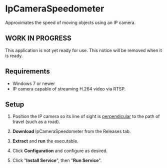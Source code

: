 # IpCameraSpeedometer
Approximates the speed of moving objects using an IP camera.  

## WORK IN PROGRESS
This application is not yet ready for use.  This notice will be removed when it is ready.

## Requirements
* Windows 7 or newer
* IP camera capable of streaming H.264 video via RTSP.

## Setup
1) Position the IP camera so its line of sight is [perpendicular](https://www.google.com/search?q=perpendicular) to the path of travel (such as a road).

2) **Download** IpCameraSpeedometer from the Releases tab.

3) **Extract** and **run** the executable.

4) Click **Configuration** and configure as desired.

5) Click "**Install Service**", then "**Run Service**".
